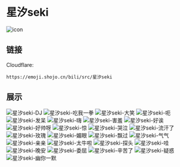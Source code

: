 # 星汐seki
![icon](https://emoji.shojo.cn/bili/src/星汐seki/icon.png)
## 链接
Cloudflare:
```
https://emoji.shojo.cn/bili/src/星汐seki
```
## 展示
![星汐seki-DJ](https://emoji.shojo.cn/bili/src/星汐seki/星汐seki-DJ.png)
![星汐seki-吃我一拳](https://emoji.shojo.cn/bili/src/星汐seki/星汐seki-吃我一拳.png)
![星汐seki-大笑](https://emoji.shojo.cn/bili/src/星汐seki/星汐seki-大笑.png)
![星汐seki-呃](https://emoji.shojo.cn/bili/src/星汐seki/星汐seki-呃.png)
![星汐seki-发呆](https://emoji.shojo.cn/bili/src/星汐seki/星汐seki-发呆.png)
![星汐seki-嗨](https://emoji.shojo.cn/bili/src/星汐seki/星汐seki-嗨.png)
![星汐seki-害羞](https://emoji.shojo.cn/bili/src/星汐seki/星汐seki-害羞.png)
![星汐seki-好诶](https://emoji.shojo.cn/bili/src/星汐seki/星汐seki-好诶.png)
![星汐seki-好帅呀](https://emoji.shojo.cn/bili/src/星汐seki/星汐seki-好帅呀.png)
![星汐seki-惊](https://emoji.shojo.cn/bili/src/星汐seki/星汐seki-惊.png)
![星汐seki-哭泣](https://emoji.shojo.cn/bili/src/星汐seki/星汐seki-哭泣.png)
![星汐seki-流汗了](https://emoji.shojo.cn/bili/src/星汐seki/星汐seki-流汗了.png)
![星汐seki-玫瑰](https://emoji.shojo.cn/bili/src/星汐seki/星汐seki-玫瑰.png)
![星汐seki-媚眼](https://emoji.shojo.cn/bili/src/星汐seki/星汐seki-媚眼.png)
![星汐seki-飘过](https://emoji.shojo.cn/bili/src/星汐seki/星汐seki-飘过.png)
![星汐seki-气气](https://emoji.shojo.cn/bili/src/星汐seki/星汐seki-气气.png)
![星汐seki-亲亲](https://emoji.shojo.cn/bili/src/星汐seki/星汐seki-亲亲.png)
![星汐seki-太牛啦](https://emoji.shojo.cn/bili/src/星汐seki/星汐seki-太牛啦.png)
![星汐seki-探头](https://emoji.shojo.cn/bili/src/星汐seki/星汐seki-探头.png)
![星汐seki-哇](https://emoji.shojo.cn/bili/src/星汐seki/星汐seki-哇.png)
![星汐seki-晚安](https://emoji.shojo.cn/bili/src/星汐seki/星汐seki-晚安.png)
![星汐seki-委屈](https://emoji.shojo.cn/bili/src/星汐seki/星汐seki-委屈.png)
![星汐seki-辛苦了](https://emoji.shojo.cn/bili/src/星汐seki/星汐seki-辛苦了.png)
![星汐seki-疑惑](https://emoji.shojo.cn/bili/src/星汐seki/星汐seki-疑惑.png)
![星汐seki-幽你一默](https://emoji.shojo.cn/bili/src/星汐seki/星汐seki-幽你一默.png)

